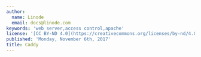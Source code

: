 ```yaml
---
author:
  name: Linode
  email: docs@linode.com
keywords: 'web server,access control,apache'
license: '[CC BY-ND 4.0](https://creativecommons.org/licenses/by-nd/4.0)'
published: 'Monday, November 6th, 2017'
title: Caddy
---
```

